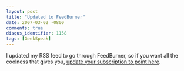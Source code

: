 ```yaml
---
layout: post
title: "Updated to FeedBurner"
date: 2007-03-02 -0800
comments: true
disqus_identifier: 1158
tags: [GeekSpeak]
---
```

I updated my RSS feed to go through FeedBurner, so if you want all the
coolness that gives you, [update your subscription to point
here](http://feeds.feedburner.com/Paraesthesia).
